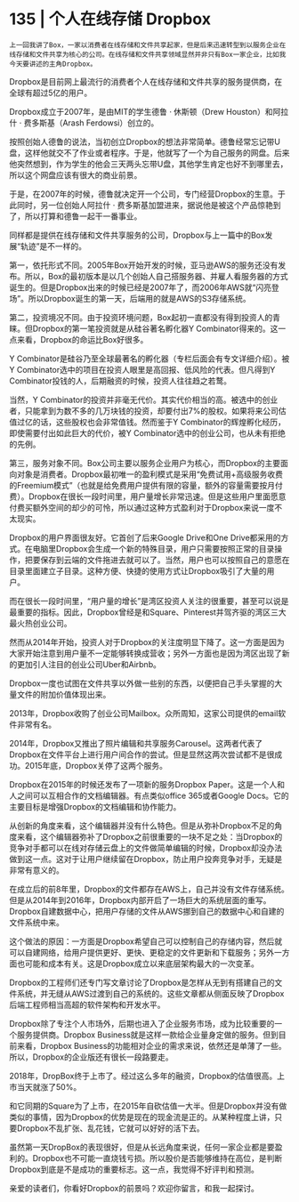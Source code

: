 # 135 | 个人在线存储 Dropbox

    上一回我讲了Box，一家以消费者在线存储和文件共享起家，但是后来迅速转型到以服务企业在线存储和文件共享为核心的公司。在线存储和文件共享领域显然并非只有Box一家企业，比如我今天要讲述的主角Dropbox。

Dropbox是目前网上最流行的消费者个人在线存储和文件共享的服务提供商，在全球有超过5亿的用户。

Dropbox成立于2007年，是由MIT的学生德鲁 · 休斯顿（Drew Houston）和阿拉什 · 费多斯基（Arash Ferdowsi）创立的。

按照创始人德鲁的说法，当初创立Dropbox的想法非常简单。德鲁经常忘记带U盘，这样他就交不了作业或者程序。于是，他就写了一个为自己服务的网盘。后来他突然想到，作为学生的他会三天两头忘带U盘，其他学生肯定也好不到哪里去，所以这个网盘应该有很大的商业前景。

于是，在2007年的时候，德鲁就决定开一个公司，专门经营Dropbox的生意。于此同时，另一位创始人阿拉什 · 费多斯基加盟进来，据说他是被这个产品惊艳到了，所以打算和德鲁一起干一番事业。

同样都是提供在线存储和文件共享服务的公司，Dropbox与上一篇中的Box发展“轨迹”是不一样的。

第一，依托形式不同。2005年Box开始开发的时候，亚马逊AWS的服务还没有发布。所以，Box的最初版本是以几个创始人自己搭服务器、并雇人看服务器的方式诞生的。但是Dropbox出来的时候已经是2007年了，而2006年AWS就“闪亮登场”。所以Dropbox诞生的第一天，后端用的就是AWS的S3存储系统。

第二，投资境况不同。由于投资环境问题，Box起初一直都没有得到投资人的青睐。但Dropbox的第一笔投资就是从硅谷著名孵化器Y Combinator得来的。这一点来看，Dropbox的命运比Box好很多。

Y Combinator是硅谷乃至全球最著名的孵化器（专栏后面会有专文详细介绍）。被Y Combinator选中的项目在投资人眼里是高回报、低风险的代表。但凡得到Y Combinator投钱的人，后期融资的时候，投资人往往趋之若鹜。

当然，Y Combinator的投资并非毫无代价。其实代价相当的高。被选中的创业者，只能拿到为数不多的几万块钱的投资，却要付出7%的股权。如果将来公司估值过亿的话，这些股权也会非常值钱。然而鉴于Y Combinator的辉煌孵化经历，即使需要付出如此巨大的代价，被Y Combinator选中的创业公司，也从未有拒绝的先例。

第三，服务对象不同。Box公司主要以服务企业用户为核心，而Dropbox的主要面向对象是消费者。Dropbox最初唯一的盈利模式是采用“免费试用+高级服务收费的Freemium模式”（也就是给免费用户提供有限的容量，额外的容量需要按月付费）。Dropbox在很长一段时间里，用户量增长非常迅速。但是这些用户里面愿意付费买额外空间的却少的可怜，所以通过这种方式盈利对于Dropbox来说一度不太现实。

Dropbox的用户界面很友好。它首创了后来Google Drive和One Drive都采用的方式。在电脑里Dropbox会生成一个新的特殊目录，用户只需要按照正常的目录操作，把要保存到云端的文件拖进去就可以了。当然，用户也可以按照自己的意愿在目录里面建立子目录。这种方便、快捷的使用方式让Dropbox吸引了大量的用户。

而在很长一段时间里，“用户量的增长”是湾区投资人关注的很重要，甚至可以说是最重要的指标。因此，Dropbox曾经是和Square、Pinterest并驾齐驱的湾区三大最火热创业公司。

然而从2014年开始，投资人对于Dropbox的关注度明显下降了。这一方面是因为大家开始注意到用户量不一定能够转换成营收；另外一方面也是因为湾区出现了新的更加引人注目的创业公司Uber和Airbnb。

Dropbox一度也试图在文件共享以外做一些别的东西，以便把自己手头掌握的大量文件的附加价值体现出来。

2013年，Dropbox收购了创业公司Mailbox。众所周知，这家公司提供的email软件非常有名。

2014年，Dropbox又推出了照片编辑和共享服务Carousel。这两者代表了Dropbox在文件平台上进行用户间合作的尝试。但是显然这两次尝试都不是很成功。2015年底，Dropbox关停了这两个服务。

Dropbox在2015年的时候还发布了一项新的服务Dropbox Paper。这是一个人和人之间可以互相合作的文档编辑器。有点类似office 365或者Google Docs。它的主要目标是增强Dropbox的文档编辑和协作能力。

从创新的角度来看，这个编辑器并没有什么特色。但是从弥补Dropbox不足的角度来看，这个编辑器弥补了Dropbox之前很重要的一块不足之处：当Dropbox的竞争对手都可以在线对存储云盘上的文件做简单编辑的时候，Dropbox却没办法做到这一点。这对于让用户继续留在Dropbox，防止用户投奔竞争对手，无疑是非常有意义的。

在成立后的前8年里，Dropbox的文件都存在AWS上，自己并没有文件存储系统。但是从2014年到2016年，Dropbox内部开启了一场巨大的系统层面的重写。Dropbox自建数据中心，把用户存储的文件从AWS挪到自己的数据中心和自建的文件系统中来。

这个做法的原因：一方面是Dropbox希望自己可以控制自己的存储内容，然后就可以自建网络，给用户提供更好、更快、更稳定的文件更新和下载服务；另外一方面也可能和成本有关。这是Dropbox成立以来底层架构最大的一次变革。

Dropbox的工程师们还专门写文章讨论了Dropbox是怎样从无到有搭建自己的文件系统，并无缝从AWS过渡到自己的系统的。这些文章都从侧面反映了Dropbox后端工程师相当高超的软件架构和开发水平。

Dropbox除了专注个人市场外，后期也进入了企业服务市场，成为比较重要的一个服务提供商。Dropbox Business就是这样一款给企业量身定做的服务。但到目前来看，Dropbox Business的功能相对企业的需求来说，依然还是单薄了一些。所以，Dropbox的企业版还有很长一段路要走。

2018年，DropBox终于上市了。经过这么多年的融资，Dropbox的估值很高。上市当天就涨了50%。

和它同期的Square为了上市，在2015年自砍估值一大半。但是Dropbox并没有做类似的事情，因为Dropbox的优势是现在的现金流是正的。从某种程度上讲，只要Dropbox不乱扩张、乱花钱，它就可以好好的活下去。

虽然第一天DropBox的表现很好，但是从长远角度来说，任何一家企业都是要盈利的。Dropbox也不可能一直烧钱亏损。所以股价是否能够维持在高位，是判断Dropbox到底是不是成功的重要标志。这一点，我觉得不好评判和预测。

亲爱的读者们，你看好Dropbox的前景吗？欢迎你留言，和我一起探讨。
    